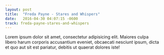 ```yaml
---
layout: post
title:  "Freda Payne - Stares and Whispers"
date:   2016-04-30 04:07:15 -0600
track: freda-payne-stares-and-whispers
---
```


Lorem ipsum dolor sit amet, consectetur adipisicing elit. Maiores culpa libero harum corporis accusantium eveniet, obcaecati nesciunt ipsum, dicta et quo aut sit est pariatur, debitis ut quaerat dolores iste!
